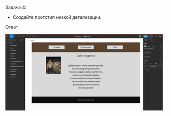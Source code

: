 Задача 4:

- Создайте прототип низкой детализации.

Ответ

![прототип низкой детализации](Figma.png)
